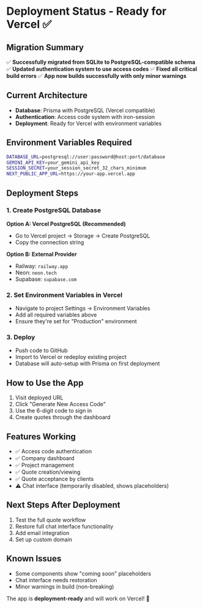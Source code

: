 # Deployment Status - Ready for Vercel ✅

## Migration Summary
✅ **Successfully migrated from SQLite to PostgreSQL-compatible schema**
✅ **Updated authentication system to use access codes**
✅ **Fixed all critical build errors**
✅ **App now builds successfully with only minor warnings**

## Current Architecture
- **Database**: Prisma with PostgreSQL (Vercel compatible)
- **Authentication**: Access code system with iron-session
- **Deployment**: Ready for Vercel with environment variables

## Environment Variables Required
```bash
DATABASE_URL=postgresql://user:password@host:port/database
GEMINI_API_KEY=your_gemini_api_key
SESSION_SECRET=your_session_secret_32_chars_minimum
NEXT_PUBLIC_APP_URL=https://your-app.vercel.app
```

## Deployment Steps

### 1. Create PostgreSQL Database
**Option A: Vercel PostgreSQL (Recommended)**
- Go to Vercel project → Storage → Create PostgreSQL
- Copy the connection string

**Option B: External Provider**
- Railway: `railway.app`
- Neon: `neon.tech` 
- Supabase: `supabase.com`

### 2. Set Environment Variables in Vercel
- Navigate to project Settings → Environment Variables
- Add all required variables above
- Ensure they're set for "Production" environment

### 3. Deploy
- Push code to GitHub
- Import to Vercel or redeploy existing project
- Database will auto-setup with Prisma on first deployment

## How to Use the App
1. Visit deployed URL
2. Click "Generate New Access Code"
3. Use the 6-digit code to sign in
4. Create quotes through the dashboard

## Features Working
- ✅ Access code authentication
- ✅ Company dashboard  
- ✅ Project management
- ✅ Quote creation/viewing
- ✅ Quote acceptance by clients
- ⚠️ Chat interface (temporarily disabled, shows placeholders)

## Next Steps After Deployment
1. Test the full quote workflow
2. Restore full chat interface functionality
3. Add email integration
4. Set up custom domain

## Known Issues
- Some components show "coming soon" placeholders
- Chat interface needs restoration
- Minor warnings in build (non-breaking)

The app is **deployment-ready** and will work on Vercel! 🚀